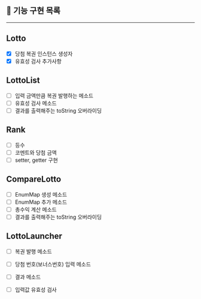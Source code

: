 ## 🚀 기능 구현 목록

---

## Lotto
- [x] 당첨 복권 인스턴스 생성자
- [x] 유효성 검사 추가사항

## LottoList
- [ ] 입력 금액만큼 복권 발행하는 메소드
- [ ] 유효성 검사 메소드
- [ ] 결과를 출력해주는 toString 오버라이딩

## Rank
- [ ] 등수
- [ ] 코멘트와 당첨 금액
- [ ] setter, getter 구현

## CompareLotto
- [ ] EnumMap 생성 메소드
- [ ] EnumMap 추가 메소드
- [ ] 총수익 계산 메소드
- [ ] 결과를 출력해주는 toString 오버라이딩

## LottoLauncher
- [ ] 복권 발행 메소드
- [ ] 당첨 번호(보너스번호) 입력 메소드
- [ ] 결과 메소드
- [ ] 입력값 유효성 검사
  



